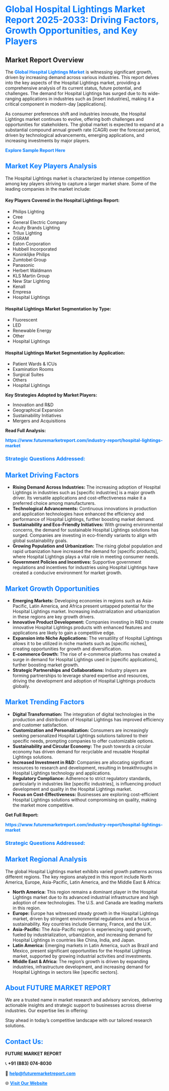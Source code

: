 <h1 style="color: #007BFF;">Global Hospital Lightings Market Report 2025-2033: Driving Factors, Growth Opportunities, and Key Players</h1>

<section id="overview">
<h2>Market Report Overview</h2>
<p>The <a href="https://www.futuremarketreport.com/industry-report/hospital-lightings-market" style="color: #007BFF; text-decoration: none;"><strong>Global Hospital Lightings Market</strong></a> is witnessing significant growth, driven by increasing demand across various industries. This report delves into the key aspects of the Hospital Lightings market, providing a comprehensive analysis of its current status, future potential, and challenges. The demand for Hospital Lightings has surged due to its wide-ranging applications in industries such as [insert industries], making it a critical component in modern-day [applications].</p>
<p>As consumer preferences shift and industries innovate, the Hospital Lightings market continues to evolve, offering both challenges and opportunities for stakeholders. The global market is expected to expand at a substantial compound annual growth rate (CAGR) over the forecast period, driven by technological advancements, emerging applications, and increasing investments by major players.</p>
</section>

<section id="overview">
<p><a href="https://www.futuremarketreport.com/request-sample/reportId=100043" style="color: #007BFF; text-decoration: none;"><strong>Explore Sample Report Here</strong></a></p>
</section>

<section id="key-players">
<h2 style="color: #007BFF;">Market Key Players Analysis</h2>
<p>The Hospital Lightings market is characterized by intense competition among key players striving to capture a larger market share. Some of the leading companies in the market include:</p>
<h4>Key Players Covered in the Hospital Lightings Report:</h4>
<ul><li>Philips Lighting</li><li>Cree</li><li>General Electric Company</li><li>Acuity Brands Lighting</li><li>Trilux Lighting</li><li>OSRAM</li><li>Eaton Corporation</li><li>Hubbell Incorporated</li><li>Koninklijke Philips</li><li>Zumtobel Group</li><li>Panasonic</li><li>Herbert Waldmann</li><li>KLS Martin Group</li><li>New Star Lighting</li><li>Kenall</li><li>Empresa</li><li>Hospital Lightings</li></ul>
<h4>Hospital Lightings Market Segmentation by Type:</h4>
<ul><li>Fluorescent</li><li>LED</li><li>Renewable Energy</li><li>Other</li><li>Hospital Lightings</li></ul>

<h4>Hospital Lightings Market Segmentation by Application:</h4>
<ul><li>Patient Wards &amp; ICUs</li><li>Examination Rooms</li><li>Surgical Suites</li><li>Others</li><li>Hospital Lightings</li></ul>
<p><strong>Key Strategies Adopted by Market Players:</strong></p>
<ul>
<li>Innovation and R&D</li>
<li>Geographical Expansion</li>
<li>Sustainability Initiatives</li>
<li>Mergers and Acquisitions</li>
</ul>
</section>

<section>
<p><strong>Read Full Analysis: </strong></p><a href="https://www.futuremarketreport.com/industry-report/hospital-lightings-market" style="color: #007BFF; text-decoration: none;"><strong>https://www.futuremarketreport.com/industry-report/hospital-lightings-market</strong></a>
<h3 style="color: #007BFF;">Strategic Questions Addressed:</h3>
</section>

<section id="driving-factors">
<h2 style="color: #007BFF;">Market Driving Factors</h2>
<ul>
<li><strong>Rising Demand Across Industries:</strong> The increasing adoption of Hospital Lightings in industries such as [specific industries] is a major growth driver. Its versatile applications and cost-effectiveness make it a preferred choice among manufacturers.</li>
<li><strong>Technological Advancements:</strong> Continuous innovations in production and application technologies have enhanced the efficiency and performance of Hospital Lightings, further boosting market demand.</li>
<li><strong>Sustainability and Eco-Friendly Initiatives:</strong> With growing environmental concerns, the demand for sustainable Hospital Lightings solutions has surged. Companies are investing in eco-friendly variants to align with global sustainability goals.</li>
<li><strong>Growing Population and Urbanization:</strong> The rising global population and rapid urbanization have increased the demand for [specific products], where Hospital Lightings plays a vital role in meeting consumer needs.</li>
<li><strong>Government Policies and Incentives:</strong> Supportive government regulations and incentives for industries using Hospital Lightings have created a conducive environment for market growth.</li>
</ul>
</section>

<section id="growth-opportunities">
<h2 style="color: #007BFF;">Market Growth Opportunities</h2>
<ul>
<li><strong>Emerging Markets:</strong> Developing economies in regions such as Asia-Pacific, Latin America, and Africa present untapped potential for the Hospital Lightings market. Increasing industrialization and urbanization in these regions are key growth drivers.</li>
<li><strong>Innovative Product Development:</strong> Companies investing in R&D to create innovative Hospital Lightings products with enhanced features and applications are likely to gain a competitive edge.</li>
<li><strong>Expansion into Niche Applications:</strong> The versatility of Hospital Lightings allows it to be utilized in niche markets such as [specific niches], creating opportunities for growth and diversification.</li>
<li><strong>E-commerce Growth:</strong> The rise of e-commerce platforms has created a surge in demand for Hospital Lightings used in [specific applications], further boosting market growth.</li>
<li><strong>Strategic Partnerships and Collaborations:</strong> Industry players are forming partnerships to leverage shared expertise and resources, driving the development and adoption of Hospital Lightings products globally.</li>
</ul>
</section>

<section id="trending-factors">
<h2 style="color: #007BFF;">Market Trending Factors</h2>
<ul>
<li><strong>Digital Transformation:</strong> The integration of digital technologies in the production and distribution of Hospital Lightings has improved efficiency and customer satisfaction.</li>
<li><strong>Customization and Personalization:</strong> Consumers are increasingly seeking personalized Hospital Lightings solutions tailored to their specific needs, prompting companies to offer customizable options.</li>
<li><strong>Sustainability and Circular Economy:</strong> The push towards a circular economy has driven demand for recyclable and reusable Hospital Lightings solutions.</li>
<li><strong>Increased Investment in R&D:</strong> Companies are allocating significant resources to research and development, resulting in breakthroughs in Hospital Lightings technology and applications.</li>
<li><strong>Regulatory Compliance:</strong> Adherence to strict regulatory standards, particularly in industries like [specific industries], is influencing product development and quality in the Hospital Lightings market.</li>
<li><strong>Focus on Cost-Effectiveness:</strong> Businesses are exploring cost-efficient Hospital Lightings solutions without compromising on quality, making the market more competitive.</li>
</ul>
</section>

<section>
<p><strong>Get Full Report: </strong></p><a href="https://www.futuremarketreport.com/industry-report/hospital-lightings-market" style="color: #007BFF; text-decoration: none;"><strong>https://www.futuremarketreport.com/industry-report/hospital-lightings-market</strong></a>
<h3 style="color: #007BFF;">Strategic Questions Addressed:</h3>
</section>


<section id="regional-analysis">
<h2 style="color: #007BFF;">Market Regional Analysis</h2>
<p>The global Hospital Lightings market exhibits varied growth patterns across different regions. The key regions analyzed in this report include North America, Europe, Asia-Pacific, Latin America, and the Middle East & Africa:</p>
<ul>
<li><strong>North America:</strong> This region remains a dominant player in the Hospital Lightings market due to its advanced industrial infrastructure and high adoption of new technologies. The U.S. and Canada are leading markets in this region.</li>
<li><strong>Europe:</strong> Europe has witnessed steady growth in the Hospital Lightings market, driven by stringent environmental regulations and a focus on sustainability. Key countries include Germany, France, and the U.K.</li>
<li><strong>Asia-Pacific:</strong> The Asia-Pacific region is experiencing rapid growth, fueled by industrialization, urbanization, and increasing demand for Hospital Lightings in countries like China, India, and Japan.</li>
<li><strong>Latin America:</strong> Emerging markets in Latin America, such as Brazil and Mexico, present significant opportunities for the Hospital Lightings market, supported by growing industrial activities and investments.</li>
<li><strong>Middle East & Africa:</strong> The region’s growth is driven by expanding industries, infrastructure development, and increasing demand for Hospital Lightings in sectors like [specific sectors].</li>
</ul>
</section>

<footer>
<h2 style="color: #007BFF;">About FUTURE MARKET REPORT</h2>
<p>We are a trusted name in market research and advisory services, delivering actionable insights and strategic support to businesses across diverse industries. Our expertise lies in offering:</p>

<p>Stay ahead in today’s competitive landscape with our tailored research solutions.</p>

<h2 style="color: #007BFF;">Contact Us:</h2>
<p><strong>FUTURE MARKET REPORT</strong></p>
<p>📞 <strong>+91 (883) 074-8030</strong></p>
<p>📧 <strong><a href="mailto:help@futuremarketreport.com" style="color: #007BFF;">help@futuremarketreport.com</a></strong></p>
<p>🌐 <strong><a href="https://www.futuremarketreport.com/" style="color: #007BFF;">Visit Our Website</a></strong></p>
</footer>